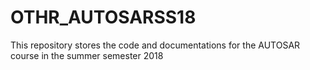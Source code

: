 # OTHR_AUTOSARSS18
This repository stores the code and documentations for the AUTOSAR course in the summer semester 2018
